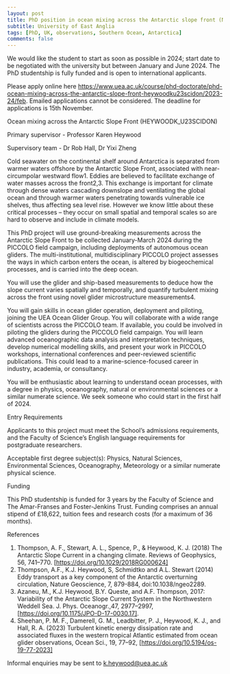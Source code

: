 ```yaml
---
layout: post
title: PhD position in ocean mixing across the Antarctic slope front (Norwich, UK)
subtitle: University of East Anglia
tags: [PhD, UK, observations, Southern Ocean, Antarctica]
comments: false
---
```

We would like the student to start as soon as possible in 2024; start date to be negotiated with the university but between January and June 2024. The PhD studentship is fully funded and is open to international applicants.

Please apply online here https://www.uea.ac.uk/course/phd-doctorate/phd-ocean-mixing-across-the-antarctic-slope-front-heywoodku23scidon/2023-24/feb.  Emailed applications cannot be considered.  The deadline for applications is 15th November.

Ocean mixing across the Antarctic Slope Front (HEYWOODK_U23SCIDON)

Primary supervisor - Professor Karen Heywood

Supervisory team - Dr Rob Hall, Dr Yixi Zheng

Cold seawater on the continental shelf around Antarctica is separated from warmer waters offshore by the Antarctic Slope Front, associated with near-circumpolar westward flow1. Eddies are believed to facilitate exchange of water masses across the front2,3. This exchange is important for climate through dense waters cascading downslope and ventilating the global ocean and through warmer waters penetrating towards vulnerable ice shelves, thus affecting sea level rise.  However we know little about these critical processes – they occur on small spatial and temporal scales so are hard to observe and include in climate models. 

This PhD project will use ground-breaking measurements across the Antarctic Slope Front to be collected January-March 2024 during the PICCOLO field campaign, including deployments of autonomous ocean gliders.  The multi-institutional, multidisciplinary PICCOLO project assesses the ways in which carbon enters the ocean, is altered by biogeochemical processes, and is carried into the deep ocean.

You will use the glider and ship-based measurements to deduce how the slope current varies spatially and temporally, and quantify turbulent mixing across the front using novel glider microstructure measurements4.

You will gain skills in ocean glider operation, deployment and piloting, joining the UEA Ocean Glider Group.  You will collaborate with a wide range of scientists across the PICCOLO team. If available, you could be involved in piloting the gliders during the PICCOLO field campaign.  You will learn advanced oceanographic data analysis and interpretation techniques, develop numerical modelling skills, and present your work in PICCOLO workshops, international conferences and peer-reviewed scientific publications. This could lead to a marine-science-focused career in industry, academia, or consultancy.

You will be enthusiastic about learning to understand ocean processes, with a degree in physics, oceanography, natural or environmental sciences or a similar numerate science. We seek someone who could start in the first half of 2024.

Entry Requirements

Applicants to this project must meet the School’s admissions requirements, and the Faculty of Science’s English language requirements for postgraduate researchers.  

Acceptable first degree subject(s): Physics, Natural Sciences, Environmental Sciences, Oceanography, Meteorology or a similar numerate physical science.

Funding

This PhD studentship is funded for 3 years by the Faculty of Science and The Amar-Franses and Foster-Jenkins Trust.  Funding comprises an annual stipend of £18,622, tuition fees and research costs (for a maximum of 36 months).

References

1.    Thompson, A. F., Stewart, A. L., Spence, P., & Heywood, K. J. (2018) The Antarctic Slope Current in a changing climate. Reviews of Geophysics, 56, 741–770. [https://doi.org/10.1029/2018RG000624]
2.    Thompson, A.F., K.J. Heywood, S, Schmidtko and A.L. Stewart (2014) Eddy transport as a key component of the Antarctic overturning circulation, Nature Geoscience, 7, 879-884, doi:10.1038/ngeo2289.
3.    Azaneu, M., K.J. Heywood, B.Y. Queste, and A.F. Thompson, 2017: Variability of the Antarctic Slope Current System in the Northwestern Weddell Sea. J. Phys. Oceanogr.,47, 2977–2997, [https://doi.org/10.1175/JPO-D-17-0030.17].
4.    Sheehan, P. M. F., Damerell, G. M., Leadbitter, P. J., Heywood, K. J., and Hall, R. A. (2023) Turbulent kinetic energy dissipation rate and associated fluxes in the western tropical Atlantic estimated from ocean glider observations, Ocean Sci., 19, 77–92, [https://doi.org/10.5194/os-19-77-2023]

Informal enquiries may be sent to k.heywood@uea.ac.uk
